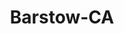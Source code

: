 ---
title: Barstow-CA
slug: barstow-ca
f_state:
- cms/state/california.md
f_locations:
- cms/payday-loan/advance-til-payday-3427.md
- cms/payday-loan/advance-til-payday-3428.md
- cms/payday-loan/califorina-budget-finance-5718.md
- cms/payday-loan/califorina-budget-finance-5764.md
- cms/payday-loan/cash-n-advance-7937.md
- cms/payday-loan/cash-n-advance-9030.md
- cms/payday-loan/check-into-cash-11591.md
- cms/payday-loan/check-into-cash-of-california-13237.md
- cms/payday-loan/in-out-cash-mail-center-19543.md
updated-on: '2024-05-30T13:41:28.615Z'
created-on: '2024-05-30T13:41:28.615Z'
published-on: '2024-05-30T13:54:32.469Z'
f_city: Barstow
layout: '[city].html'
tags: city
---